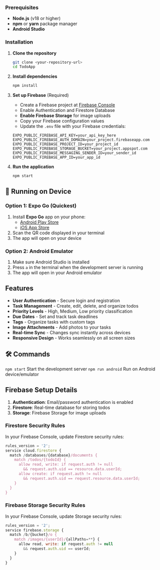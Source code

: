 ### Prerequisites

- **Node.js** (v18 or higher)
- **npm** or **yarn** package manager
- **Android Studio** 
### Installation

1. **Clone the repository**
   ```bash
   git clone <your-repository-url>
   cd TodoApp
   ```

2. **Install dependencies**
   ```bash
   npm install
   ```

3. **Set up Firebase** (Required)
   - Create a Firebase project at [Firebase Console](https://console.firebase.google.com/)
   - Enable Authentication and Firestore Database
   - **Enable Firebase Storage** for image uploads
   - Copy your Firebase configuration values
   - Update the `.env` file with your Firebase credentials:
   ```
   EXPO_PUBLIC_FIREBASE_API_KEY=your_api_key_here
   EXPO_PUBLIC_FIREBASE_AUTH_DOMAIN=your_project.firebaseapp.com
   EXPO_PUBLIC_FIREBASE_PROJECT_ID=your_project_id
   EXPO_PUBLIC_FIREBASE_STORAGE_BUCKET=your_project.appspot.com
   EXPO_PUBLIC_FIREBASE_MESSAGING_SENDER_ID=your_sender_id
   EXPO_PUBLIC_FIREBASE_APP_ID=your_app_id
   ```

4. **Run the application**
   ```bash
   npm start
   ```

## 📱 Running on Device

### Option 1: Expo Go (Quickest)
1. Install **Expo Go** app on your phone:
   - [Android Play Store](https://play.google.com/store/apps/details?id=host.exp.exponent)
   - [iOS App Store](https://apps.apple.com/app/expo-go/id982107779)
2. Scan the QR code displayed in your terminal
3. The app will open on your device

### Option 2: Android Emulator
1. Make sure Android Studio is installed
2. Press `a` in the terminal when the development server is running
3. The app will open in your Android emulator

## Features

- **User Authentication** - Secure login and registration
- **Task Management** - Create, edit, delete, and organize todos
- **Priority Levels** - High, Medium, Low priority classification
- **Due Dates** - Set and track task deadlines
- **Tags** - Organize tasks with custom tags
- **Image Attachments** - Add photos to your tasks
- **Real-time Sync** - Changes sync instantly across devices
- **Responsive Design** - Works seamlessly on all screen sizes

## 🛠️ Commands

`npm start` Start the development server 
`npm run android` Run on Android device/emulator 


## Firebase Setup Details

1. **Authentication**: Email/password authentication is enabled
2. **Firestore**: Real-time database for storing todos
3. **Storage**: Firebase Storage for image uploads

### Firestore Security Rules
In your Firebase Console, update Firestore security rules:
```javascript
rules_version = '2';
service cloud.firestore {
  match /databases/{database}/documents {
    match /todos/{todoId} {
      allow read, write: if request.auth != null 
        && request.auth.uid == resource.data.userId;
      allow create: if request.auth != null 
        && request.auth.uid == request.resource.data.userId;
    }
  }
}
```

### Firebase Storage Security Rules
In your Firebase Console, update Storage security rules:
```javascript
rules_version = '2';
service firebase.storage {
  match /b/{bucket}/o {
    match /images/{userId}/{allPaths=**} {
      allow read, write: if request.auth != null 
        && request.auth.uid == userId;
    }
  }
}
```

